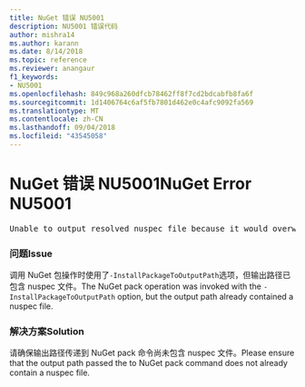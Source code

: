 ```yaml
---
title: NuGet 错误 NU5001
description: NU5001 错误代码
author: mishra14
ms.author: karann
ms.date: 8/14/2018
ms.topic: reference
ms.reviewer: anangaur
f1_keywords:
- NU5001
ms.openlocfilehash: 849c968a260dfcb78462ff8f7cd2bdcabfb8fa6f
ms.sourcegitcommit: 1d1406764c6af5fb7801d462e0c4afc9092fa569
ms.translationtype: MT
ms.contentlocale: zh-CN
ms.lasthandoff: 09/04/2018
ms.locfileid: "43545058"
---
```

# <a name="nuget-error-nu5001"></a><span data-ttu-id="839ff-103">NuGet 错误 NU5001</span><span class="sxs-lookup"><span data-stu-id="839ff-103">NuGet Error NU5001</span></span>
<pre>Unable to output resolved nuspec file because it would overwrite the original at 'F:\project\project.nuspec'.</pre>

### <a name="issue"></a><span data-ttu-id="839ff-104">问题</span><span class="sxs-lookup"><span data-stu-id="839ff-104">Issue</span></span>

<span data-ttu-id="839ff-105">调用 NuGet 包操作时使用了`-InstallPackageToOutputPath`选项，但输出路径已包含 nuspec 文件。</span><span class="sxs-lookup"><span data-stu-id="839ff-105">The NuGet pack operation was invoked with the `-InstallPackageToOutputPath` option, but the output path already contained a  nuspec file.</span></span>


### <a name="solution"></a><span data-ttu-id="839ff-106">解决方案</span><span class="sxs-lookup"><span data-stu-id="839ff-106">Solution</span></span>

<span data-ttu-id="839ff-107">请确保输出路径传递到 NuGet pack 命令尚未包含 nuspec 文件。</span><span class="sxs-lookup"><span data-stu-id="839ff-107">Please ensure that the output path passed the to NuGet pack command does not already contain a nuspec file.</span></span>

